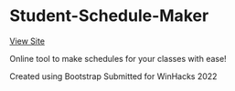 # Student-Schedule-Maker

[View Site](https://keanu-k.github.io/home)

Online tool to make schedules for your classes with ease!

Created using Bootstrap
Submitted for WinHacks 2022
